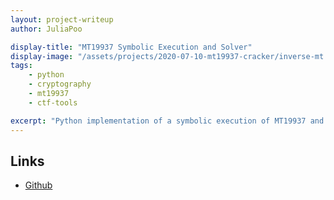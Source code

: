 ```yaml
---
layout: project-writeup
author: JuliaPoo

display-title: "MT19937 Symbolic Execution and Solver"
display-image: "/assets/projects/2020-07-10-mt19937-cracker/inverse-mt.png"
tags:
    - python
    - cryptography
    - mt19937
    - ctf-tools

excerpt: "Python implementation of a symbolic execution of MT19937 and a solver for GF(2) matrices"
---
```


## Links

* [Github](https://github.com/JuliaPoo/MT19937-Symbolic-Execution-and-Solver)
